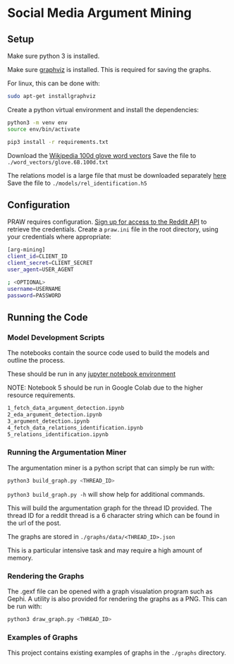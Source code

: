 # Social Media Argument Mining

## Setup

Make sure python 3 is installed.

Make sure [graphviz](https://www.graphviz.org/download/) is installed. This is required for saving the graphs.

For linux, this can be done with:
```bash
sudo apt-get installgraphviz
```

Create a python virtual environment and install the dependencies:
```bash
python3 -m venv env
source env/bin/activate

pip3 install -r requirements.txt
```

Download the [Wikipedia 100d glove word vectors](https://nlp.stanford.edu/projects/glove/)
Save the file to `./word_vectors/glove.6B.100d.txt`

The relations model is a large file that must be downloaded separately [here](https://emckclac-my.sharepoint.com/:u:/g/personal/k1764064_kcl_ac_uk/EdgorbYuivpCi9vEHPVj4JgB3Eizzaqb1EplNt_QFAohug?e=li4Smi)
Save the file to `./models/rel_identification.h5`

## Configuration

PRAW requires configuration. [Sign up for access to the Reddit API](https://www.reddit.com/wiki/api#wiki_reddit_api_access) to retrieve the credentials.
Create a `praw.ini` file in the root directory, using your credentials where appropriate:

```bash
[arg-mining]
client_id=CLIENT_ID
client_secret=CLIENT_SECRET
user_agent=USER_AGENT

; <OPTIONAL>
username=USERNAME
password=PASSWORD
```
## Running the Code

### Model Development Scripts

The notebooks contain the source code used to build the models and outline the process.

These should be run in any [jupyter notebook environment](https://github.com/jupyter/notebook)

NOTE: Notebook 5 should be run in Google Colab due to the higher resource requirements.

```bash
1_fetch_data_argument_detection.ipynb
2_eda_argument_detection.ipynb
3_argument_detection.ipynb
4_fetch_data_relations_identification.ipynb
5_relations_identification.ipynb
```

### Running the Argumentation Miner

The argumentation miner is a python script that can simply be run with:

```bash
python3 build_graph.py <THREAD_ID>
```

`python3 build_graph.py -h` will show help for additional commands.

This will build the argumentation graph for the thread ID provided. The thread ID for a reddit thread is a 6 character string which can be found in the url of the post.

The graphs are stored in `./graphs/data/<THREAD_ID>.json` 

This is a particular intensive task and may require a high amount of memory.

### Rendering the Graphs

The .gexf file can be opened with a graph visualation program such as Gephi.
A utility is also provided for rendering the graphs as a PNG. This can be run with:

```bash
python3 draw_graph.py <THREAD_ID>
```

### Examples of Graphs

This project contains existing examples of graphs in the `./graphs` directory.